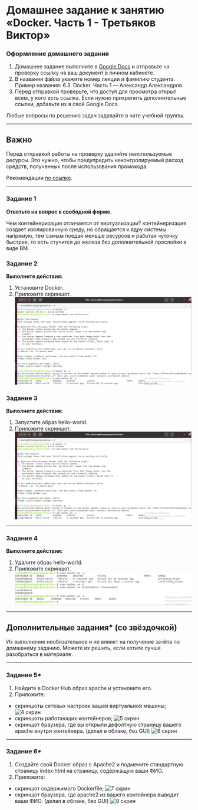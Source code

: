 # Домашнее задание к занятию «Docker. Часть 1 - Третьяков Виктор»


### Оформление домашнего задания

1. Домашнее задание выполните в [Google Docs](https://docs.google.com/) и отправьте на проверку ссылку на ваш документ в личном кабинете.  
1. В названии файла укажите номер лекции и фамилию студента. Пример названия: 6.3. Docker. Часть 1 — Александр Александров.
1. Перед отправкой проверьте, что доступ для просмотра открыт всем, у кого есть ссылка. Если нужно прикрепить дополнительные ссылки, добавьте их в свой Google Docs.

Любые вопросы по решению задач задавайте в чате учебной группы.

---
## Важно

Перед отправкой работы на проверку удаляйте неиспользуемые ресурсы. Это нужно, чтобы предупредить неконтролируемый расход средств, полученных после использования промокода.

Рекомендации [по ссылке](https://github.com/netology-code/sdvps-homeworks/tree/main/recommend).

---

### Задание 1

**Ответьте на вопрос в свободной форме.** 

Чем контейнеризация отличается от виртуализации?
контейнеризация создает изолированную среду, но обращается к ядру системы напрямую, тем самым поедая меньше ресурсов и работая чуточку быстрее, то есть стучится до железа без дополнительной прослойки в виде ВМ.

### Задание 2 

**Выполните действия:**

1. Установите Docker.
1. Приложите скриншот.
![](/virt/docker_1/task_2.png "1 скрин")

### Задание 3

**Выполните действия:**

1. Запустите образ hello-world.
1. Приложите скриншот.
![](/virt/docker_1/task_2.png "2 скрин")
---

### Задание 4 

**Выполните действия:**

1. Удалите образ hello-world.
1. Приложите скриншот.
![](/virt/docker_1/task_4.png "3 скрин")
---

## Дополнительные задания* (со звёздочкой)

Их выполнение необязательное и не влияет на получение зачёта по домашнему заданию. Можете их решить, если хотите лучше разобраться в материале.

---

### Задание 5*

1. Найдите в Docker Hub образ apache и установите его.
1. Приложите:
 * скриншоты сетевых настроек вашей виртуальной машины;
 ![](/virt/docker_1/task_5_1.png "4 скрин")
 * скриншоты работающих контейнеров;
 ![](/virt/docker_1/task_5_2.png "5 скрин")
 * скриншот браузера, где вы открыли дефолтную страницу вашего apache внутри контейнера. (делал в облаке, без GUI)
![](/virt/docker_1/task_5_3.png "6 скрин")
---

### Задание 6*

1. Создайте свой Docker образ с Apache2 и подмените стандартную страницу index.html на страницу, содержащую ваши ФИО.
1. Приложите:
 * скриншот содержимого Dockerfile;
 ![](/virt/docker_1/task_6_1.png "7 скрин")
 * скриншот браузера, где apache2 из вашего контейнера выводит ваши ФИО. (делал в облаке, без GUI)
![](/virt/docker_1/task_6_2.png "8 скрин")